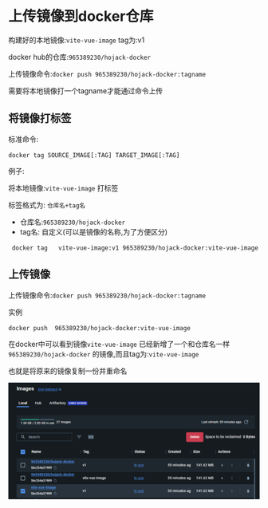 # 上传镜像到docker仓库

构建好的本地镜像:`vite-vue-image`   tag为:v1

docker hub的仓库:`965389230/hojack-docker`

上传镜像命令:`docker push 965389230/hojack-docker:tagname`



需要将本地镜像打一个tagname才能通过命令上传



## 将镜像打标签

标准命令:

```shell
docker tag SOURCE_IMAGE[:TAG] TARGET_IMAGE[:TAG]
```



例子:





将本地镜像:`vite-vue-image` 打标签

标签格式为: `仓库名+tag名`

- 仓库名:`965389230/hojack-docker`
- tag名: 自定义(可以是镜像的名称,为了方便区分)

```
 docker tag   vite-vue-image:v1 965389230/hojack-docker:vite-vue-image
```



## 上传镜像

上传镜像命令:`docker push 965389230/hojack-docker:tagname`

实例

```
docker push  965389230/hojack-docker:vite-vue-image
```



在docker中可以看到镜像`vite-vue-image` 已经新增了一个和仓库名一样`965389230/hojack-docker` 的镜像,而且tag为:`vite-vue-image`

也就是将原来的镜像复制一份并重命名

![image-20240117171510571](img\镜像列表.png)

